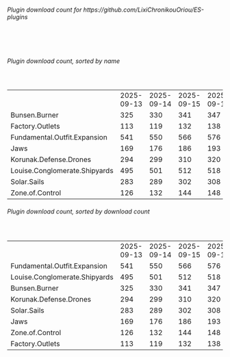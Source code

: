 <h6>Plugin download count for https://github.com/LixiChronikouOriou/ES-plugins</h6><br>
<br>
<h6>Plugin download count, sorted by name</h6><sub><sup><br>
<table>
	<tr>
		<td></td>
		<td>2025-09-13</td>
		<td>2025-09-14</td>
		<td>2025-09-15</td>
		<td>2025-09-16</td>
		<td>2025-09-17</td>
		<td>2025-09-18</td>
		<td>2025-09-19</td>
		<td>today +</td>
	</tr>
	<tr>
		<td>Bunsen.Burner</td>
		<td>325</td>
		<td>330</td>
		<td>341</td>
		<td>347</td>
		<td>357</td>
		<td>362</td>
		<td>366</td>
		<td>+ 4</td>
	</tr>
	<tr>
		<td>Factory.Outlets</td>
		<td>113</td>
		<td>119</td>
		<td>132</td>
		<td>138</td>
		<td>145</td>
		<td>152</td>
		<td>155</td>
		<td>+ 3</td>
	</tr>
	<tr>
		<td>Fundamental.Outfit.Expansion</td>
		<td>541</td>
		<td>550</td>
		<td>566</td>
		<td>576</td>
		<td>592</td>
		<td>601</td>
		<td>615</td>
		<td>+ 14</td>
	</tr>
	<tr>
		<td>Jaws</td>
		<td>169</td>
		<td>176</td>
		<td>186</td>
		<td>193</td>
		<td>203</td>
		<td>213</td>
		<td>218</td>
		<td>+ 5</td>
	</tr>
	<tr>
		<td>Korunak.Defense.Drones</td>
		<td>294</td>
		<td>299</td>
		<td>310</td>
		<td>320</td>
		<td>330</td>
		<td>337</td>
		<td>341</td>
		<td>+ 4</td>
	</tr>
	<tr>
		<td>Louise.Conglomerate.Shipyards</td>
		<td>495</td>
		<td>501</td>
		<td>512</td>
		<td>518</td>
		<td>535</td>
		<td>542</td>
		<td>547</td>
		<td>+ 5</td>
	</tr>
	<tr>
		<td>Solar.Sails</td>
		<td>283</td>
		<td>289</td>
		<td>302</td>
		<td>308</td>
		<td>318</td>
		<td>322</td>
		<td>325</td>
		<td>+ 3</td>
	</tr>
	<tr>
		<td>Zone.of.Control</td>
		<td>126</td>
		<td>132</td>
		<td>144</td>
		<td>148</td>
		<td>157</td>
		<td>164</td>
		<td>168</td>
		<td>+ 4</td>
	</tr>
</table>
</sub></sup>
<h6>Plugin download count, sorted by download count</h6><sub><sup><br>
<table>
	<tr>
		<td></td>
		<td>2025-09-13</td>
		<td>2025-09-14</td>
		<td>2025-09-15</td>
		<td>2025-09-16</td>
		<td>2025-09-17</td>
		<td>2025-09-18</td>
		<td>2025-09-19</td>
		<td>today +</td>
	</tr>
	<tr>
		<td>Fundamental.Outfit.Expansion</td>
		<td>541</td>
		<td>550</td>
		<td>566</td>
		<td>576</td>
		<td>592</td>
		<td>601</td>
		<td>615</td>
		<td>+ 14</td>
	</tr>
	<tr>
		<td>Louise.Conglomerate.Shipyards</td>
		<td>495</td>
		<td>501</td>
		<td>512</td>
		<td>518</td>
		<td>535</td>
		<td>542</td>
		<td>547</td>
		<td>+ 5</td>
	</tr>
	<tr>
		<td>Bunsen.Burner</td>
		<td>325</td>
		<td>330</td>
		<td>341</td>
		<td>347</td>
		<td>357</td>
		<td>362</td>
		<td>366</td>
		<td>+ 4</td>
	</tr>
	<tr>
		<td>Korunak.Defense.Drones</td>
		<td>294</td>
		<td>299</td>
		<td>310</td>
		<td>320</td>
		<td>330</td>
		<td>337</td>
		<td>341</td>
		<td>+ 4</td>
	</tr>
	<tr>
		<td>Solar.Sails</td>
		<td>283</td>
		<td>289</td>
		<td>302</td>
		<td>308</td>
		<td>318</td>
		<td>322</td>
		<td>325</td>
		<td>+ 3</td>
	</tr>
	<tr>
		<td>Jaws</td>
		<td>169</td>
		<td>176</td>
		<td>186</td>
		<td>193</td>
		<td>203</td>
		<td>213</td>
		<td>218</td>
		<td>+ 5</td>
	</tr>
	<tr>
		<td>Zone.of.Control</td>
		<td>126</td>
		<td>132</td>
		<td>144</td>
		<td>148</td>
		<td>157</td>
		<td>164</td>
		<td>168</td>
		<td>+ 4</td>
	</tr>
	<tr>
		<td>Factory.Outlets</td>
		<td>113</td>
		<td>119</td>
		<td>132</td>
		<td>138</td>
		<td>145</td>
		<td>152</td>
		<td>155</td>
		<td>+ 3</td>
	</tr>
</table>
</sub></sup>
